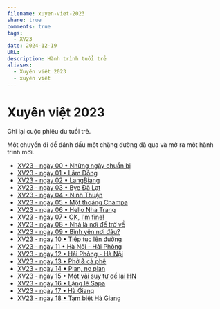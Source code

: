 ```yaml
---
filename: xuyen-viet-2023
share: true
comments: true
tags:
  - XV23
date: 2024-12-19
URL: 
description: Hành trình tuổi trẻ
aliases:
  - Xuyên việt 2023
  - xuyên việt
---
```

# Xuyên việt 2023  
  
Ghi lại cuộc phiêu du tuổi trẻ.  
  
Một chuyến đi để đánh dấu một chặng đường đã qua và mở ra một hành trình mới.  
  
- [XV23 - ngày 00 • Những ngày chuẩn bị](./xv23-ngay-00.md)  
- [XV23 - ngày 01 • Lâm Đồng](./xv23-ngay-01.md)  
- [XV23 - ngày 02 • LangBiang](./xv23-ngay-02.md)  
- [XV23 - ngày 03 • Bye Đà Lạt](./xv23-ngay-03.md)  
- [XV23 - ngày 04 • Ninh Thuận](./xv23-ngay-04.md)  
- [XV23 - ngày 05 • Một thoáng Champa](./xv23-ngay-05.md)  
- [XV23 - ngày 06 • Hello Nha Trang](./xv23-ngay-06.md)  
- [XV23 - ngày 07 • OK, I'm fine!](./xv23-ngay-07.md)  
- [XV23 - ngày 08 • Nhà là nơi để trở về](./xv23-ngay-08.md)  
- [XV23 - ngày 09 • Bình yên nơi đâu?](./xv23-ngay-09.md)  
- [XV23 - ngày 10 • Tiếp tục lên đường](./xv23-ngay-10.md)  
- [XV23 - ngày 11 • Hà Nội - Hải Phòng](./xv23-ngay-11.md)  
- [XV23 - ngày 12 • Hải Phòng - Hà Nội](./xv23-ngay-12.md)  
- [XV23 - ngày 13 • Phở & cà phê](./xv23-ngay-13.md)  
- [XV23 - ngày 14 • Plan, no plan](./xv23-ngay-14.md)  
- [XV23 - ngày 15 • Một vài suy tư để lại HN](./xv23-ngay-15.md)  
- [XV23 - ngày 16 • Lặng lẽ Sapa](./xv23-ngay-16.md)  
- [XV23 - ngày 17 • Hà Giang](./xv23-ngay-17.md)  
- [XV23 - ngày 18 • Tạm biệt Hà Giang](./xv23-ngay-18.md)  
  
  
